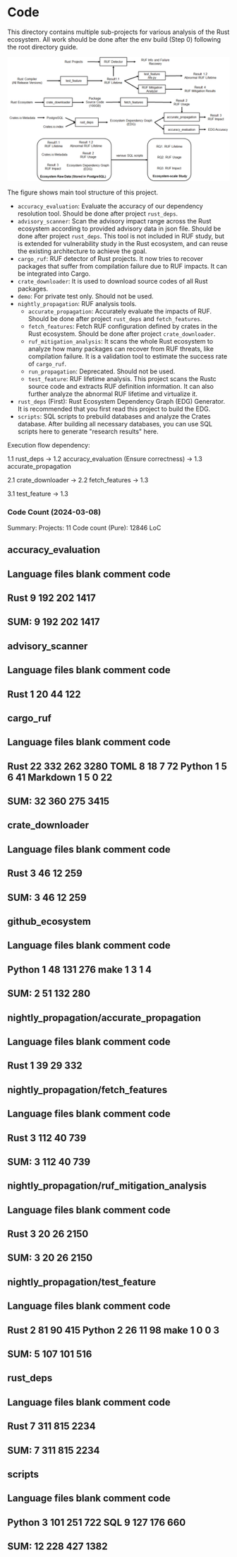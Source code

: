 # Code

This directory contains multiple sub-projects for various analysis of the Rust ecosystem. All work should be done after the env build (Step 0) following the root directory guide.


![Tool Structure](Arch.png)

The figure shows main tool structure of this project. 

- `accuracy_evaluation`: Evaluate the accuracy of our dependency resolution tool. Should be done after project `rust_deps`.
- `advisory_scanner`: Scan the advisory impact range across the Rust ecosystem according to provided advisory data in json file. Should be done after project `rust_deps`. This tool is not included in RUF study, but is extended for vulnerability study in the Rust ecosystem, and can reuse the existing architecture to achieve the goal.
- `cargo_ruf`: RUF detector of Rust projects. It now tries to recover packages that suffer from compilation failure due to RUF impacts. It can be integrated into Cargo.
- `crate_downloader`: It is used to download source codes of all Rust packages.
- `demo`: For private test only. Should not be used.
- `nightly_propagation`: RUF analysis tools.
  - `accurate_propagation`: Accurately evaluate the impacts of RUF. Should be done after project `rust_deps` and `fetch_features`.
  - `fetch_features`: Fetch RUF configuration defined by crates in the Rust ecosystem. Should be done after project `crate_downloader`.
  - `ruf_mitigation_analysis`: It scans the whole Rust ecosystem to analyze how many packages can recover from RUF threats, like compilation failure. It is a validation tool to estimate the success rate of `cargo_ruf`.
  - `run_propagation`: Deprecated. Should not be used.
  - `test_feature`: RUF lifetime analysis. This project scans the Rustc source code and extracts RUF definition information. It can also further analyze the abnormal RUF lifetime and virtualize it.
- `rust_deps` (First): Rust Ecosystem Dependency Graph (EDG) Generator. It is recommended that you first read this project to build the EDG.
- `scripts`: SQL scripts to prebuild databases and analyze the Crates database. After building all necessary databases, you can use SQL scripts here to generate "research results" here.


Execution flow dependency:

1.1 rust_deps         -> 1.2 accuracy_evaluation (Ensure correctness)   -> 1.3 accurate_propagation

2.1 crate_downloader  -> 2.2 fetch_features -> 1.3

3.1 test_feature      -> 1.3


### Code Count (2024-03-08)

Summary:
Projects: 11
Code count (Pure): 12846 LoC



accuracy_evaluation
-------------------------------------------------------------------------------
Language                     files          blank        comment           code
-------------------------------------------------------------------------------
Rust                             9            192            202           1417
-------------------------------------------------------------------------------
SUM:                             9            192            202           1417
-------------------------------------------------------------------------------

advisory_scanner
-------------------------------------------------------------------------------
Language                     files          blank        comment           code
-------------------------------------------------------------------------------
Rust                             1             20             44            122
-------------------------------------------------------------------------------


cargo_ruf
-------------------------------------------------------------------------------
Language                     files          blank        comment           code
-------------------------------------------------------------------------------
Rust                            22            332            262           3280
TOML                             8             18              7             72
Python                           1              5              6             41
Markdown                         1              5              0             22
-------------------------------------------------------------------------------
SUM:                            32            360            275           3415
-------------------------------------------------------------------------------

crate_downloader
-------------------------------------------------------------------------------
Language                     files          blank        comment           code
-------------------------------------------------------------------------------
Rust                             3             46             12            259
-------------------------------------------------------------------------------
SUM:                             3             46             12            259
-------------------------------------------------------------------------------

github_ecosystem
-------------------------------------------------------------------------------
Language                     files          blank        comment           code
-------------------------------------------------------------------------------
Python                           1             48            131            276
make                             1              3              1              4
-------------------------------------------------------------------------------
SUM:                             2             51            132            280
-------------------------------------------------------------------------------

nightly_propagation/accurate_propagation
-------------------------------------------------------------------------------
Language                     files          blank        comment           code
-------------------------------------------------------------------------------
Rust                             1             39             29            332
-------------------------------------------------------------------------------

nightly_propagation/fetch_features
-------------------------------------------------------------------------------
Language                     files          blank        comment           code
-------------------------------------------------------------------------------
Rust                             3            112             40            739
-------------------------------------------------------------------------------
SUM:                             3            112             40            739
-------------------------------------------------------------------------------


nightly_propagation/ruf_mitigation_analysis
-------------------------------------------------------------------------------
Language                     files          blank        comment           code
-------------------------------------------------------------------------------
Rust                             3             20             26           2150
-------------------------------------------------------------------------------
SUM:                             3             20             26           2150
-------------------------------------------------------------------------------

nightly_propagation/test_feature
-------------------------------------------------------------------------------
Language                     files          blank        comment           code
-------------------------------------------------------------------------------
Rust                             2             81             90            415
Python                           2             26             11             98
make                             1              0              0              3
-------------------------------------------------------------------------------
SUM:                             5            107            101            516
-------------------------------------------------------------------------------


rust_deps
-------------------------------------------------------------------------------
Language                     files          blank        comment           code
-------------------------------------------------------------------------------
Rust                             7            311            815           2234
-------------------------------------------------------------------------------
SUM:                             7            311            815           2234
-------------------------------------------------------------------------------

scripts
-------------------------------------------------------------------------------
Language                     files          blank        comment           code
-------------------------------------------------------------------------------
Python                           3            101            251            722
SQL                              9            127            176            660
-------------------------------------------------------------------------------
SUM:                            12            228            427           1382
-------------------------------------------------------------------------------